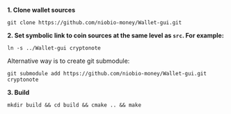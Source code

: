 **1. Clone wallet sources**

```
git clone https://github.com/niobio-money/Wallet-gui.git
```

**2. Set symbolic link to coin sources at the same level as `src`. For example:**

```
ln -s ../Wallet-gui cryptonote
```

Alternative way is to create git submodule:

```
git submodule add https://github.com/niobio-money/Wallet-gui.git cryptonote
```

**3. Build**

```
mkdir build && cd build && cmake .. && make
```
